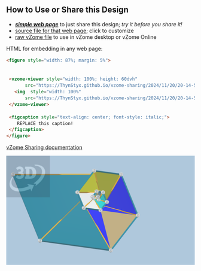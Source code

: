 
## How to Use or Share this Design

 - [***simple web page***](<https://ThynStyx.github.io/vzome-sharing/2024/11/20/20-14-52-Zometool-Scotts-Half-Nautilus-B/>) to just share this design; *try it before you share it!*
 - [source file for that web page](<https://github.com/ThynStyx/vzome-sharing/edit/main/2024/11/20/20-14-52-Zometool-Scotts-Half-Nautilus-B/index.md>); click to customize
 - [raw vZome file](<https://raw.githubusercontent.com/ThynStyx/vzome-sharing/main/2024/11/20/20-14-52-Zometool-Scotts-Half-Nautilus-B/Zometool-Scotts-Half-Nautilus-B.vZome>) to use in vZome desktop or vZome Online
 
 HTML for embedding in any web page:
 ```html
<figure style="width: 87%; margin: 5%">
  
  
  <vzome-viewer style="width: 100%; height: 60dvh" 
        src="https://ThynStyx.github.io/vzome-sharing/2024/11/20/20-14-52-Zometool-Scotts-Half-Nautilus-B/Zometool-Scotts-Half-Nautilus-B.vZome" >
    <img  style="width: 100%"
        src="https://ThynStyx.github.io/vzome-sharing/2024/11/20/20-14-52-Zometool-Scotts-Half-Nautilus-B/Zometool-Scotts-Half-Nautilus-B.png" >
  </vzome-viewer>

  <figcaption style="text-align: center; font-style: italic;">
     REPLACE this caption!
  </figcaption>
</figure>

 ```

[vZome Sharing documentation](https://vzome.github.io/vzome/sharing.html#how-it-works)

![Image](<Zometool-Scotts-Half-Nautilus-B.png>)

